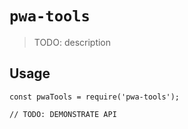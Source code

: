 # `pwa-tools`

> TODO: description

## Usage

```
const pwaTools = require('pwa-tools');

// TODO: DEMONSTRATE API
```
